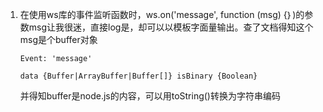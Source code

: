 1. 在使用ws库的事件监听函数时，ws.on('message', function (msg) {｝)的参数msg让我很迷，直接log是<buffer>，却可以以模板字面量输出。查了文档得知这个msg是个buffer对象

   `Event: 'message' `

   `data {Buffer|ArrayBuffer|Buffer[]} isBinary {Boolean}`

   并得知buffer是node.js的内容，可以用toString()转换为字符串编码